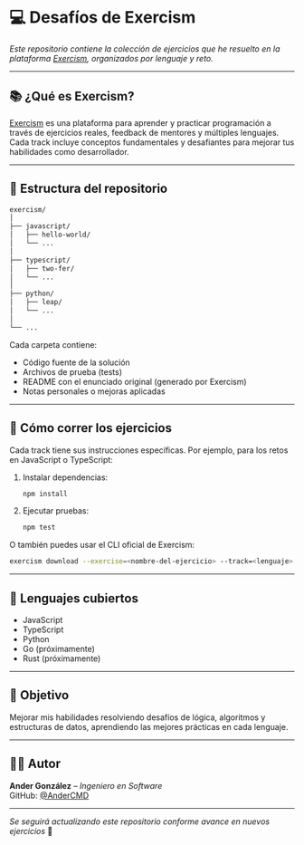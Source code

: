 # 💻 Desafíos de Exercism

_Este repositorio contiene la colección de ejercicios que he resuelto en la plataforma [Exercism](https://exercism.org), organizados por lenguaje y reto._

---

## 📚 ¿Qué es Exercism?

[Exercism](https://exercism.org) es una plataforma para aprender y practicar programación a través de ejercicios reales, feedback de mentores y múltiples lenguajes. Cada track incluye conceptos fundamentales y desafiantes para mejorar tus habilidades como desarrollador.

---

## 📁 Estructura del repositorio

```bash
exercism/
│
├── javascript/
│   ├── hello-world/
│   └── ...
│
├── typescript/
│   ├── two-fer/
│   └── ...
│
├── python/
│   ├── leap/
│   └── ...
│
└── ...
```

Cada carpeta contiene:

- Código fuente de la solución  
- Archivos de prueba (tests)  
- README con el enunciado original (generado por Exercism)  
- Notas personales o mejoras aplicadas  

---

## 🚀 Cómo correr los ejercicios

Cada track tiene sus instrucciones específicas. Por ejemplo, para los retos en JavaScript o TypeScript:

1. Instalar dependencias:
   ```bash
   npm install
   ```

2. Ejecutar pruebas:
   ```bash
   npm test
   ```

O también puedes usar el CLI oficial de Exercism:

```bash
exercism download --exercise=<nombre-del-ejercicio> --track=<lenguaje>
```

---

## 📌 Lenguajes cubiertos

- JavaScript  
- TypeScript  
- Python  
- Go (próximamente)  
- Rust (próximamente)  

---

## 🧠 Objetivo

Mejorar mis habilidades resolviendo desafíos de lógica, algoritmos y estructuras de datos, aprendiendo las mejores prácticas en cada lenguaje.

---

## 🧑‍💻 Autor

**Ander González** – *Ingeniero en Software*  
GitHub: [@AnderCMD](https://github.com/AnderCMD)

---

_Se seguirá actualizando este repositorio conforme avance en nuevos ejercicios_ 🚀